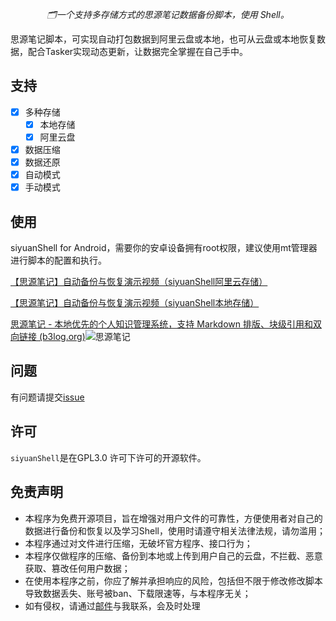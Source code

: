 
  <div align="center"><p><em>🗂️一个支持多存储方式的思源笔记数据备份脚本，使用 Shell。</em></p></div>



思源笔记脚本，可实现自动打包数据到阿里云盘或本地，也可从云盘或本地恢复数据，配合Tasker实现动态更新，让数据完全掌握在自己手中。

## 支持

- [x] 多种存储
  - [x] 本地存储
  - [x] 阿里云盘
- [x] 数据压缩
- [x] 数据还原
- [x] 自动模式
- [x] 手动模式

## 使用

siyuanShell for Android，需要你的安卓设备拥有root权限，建议使用mt管理器进行脚本的配置和执行。

[【思源笔记】自动备份与恢复演示视频（siyuanShell阿里云存储）](https://www.bilibili.com/video/BV1MP411j7vE/)

[【思源笔记】自动备份与恢复演示视频（siyuanShell本地存储）](https://www.bilibili.com/video/BV1CT411A7yu/)



[思源笔记 - 本地优先的个人知识管理系统，支持 Markdown 排版、块级引用和双向链接 (b3log.org)](https://b3log.org/siyuan/)![思源笔记](https://m.360buyimg.com/babel/jfs/t1/82428/5/21411/111220/62fa14beE54cc5211/8dce70bac9abf7a5.png)



## 问题

有问题请提交[issue](https://github.com/aqz236/siyuanShell/issues)

## 许可

`siyuanShell`是在GPL3.0 许可下许可的开源软件。

## 免责声明

* 本程序为免费开源项目，旨在增强对用户文件的可靠性，方便使用者对自己的数据进行备份和恢复以及学习Shell，使用时请遵守相关法律法规，请勿滥用；
* 本程序通过对文件进行压缩，无破坏官方程序、接口行为；
* 本程序仅做程序的压缩、备份到本地或上传到用户自己的云盘，不拦截、恶意获取、篡改任何用户数据；
* 在使用本程序之前，你应了解并承担响应的风险，包括但不限于修改修改脚本导致数据丢失、账号被ban、下载限速等，与本程序无关；
* 如有侵权，请通过[邮件](mailto:sun1567888@gmail.com)与我联系，会及时处理

